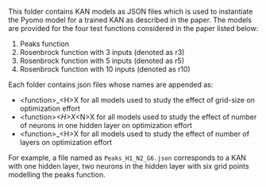 This folder contains KAN models as JSON files which is used to instantiate the Pyomo model for a trained KAN as described in the paper.
The models are provided for the four test functions considered in the paper listed below:
1. Peaks function
2. Rosenbrock function with 3 inputs (denoted as r3)
3. Rosenbrock function with 5 inputs (denoted as r5)
4. Rosenbrock function with 10 inputs (denoted as r10)

Each folder contains json files whose names are appended as:
- \<function\>_\<H\>X for all models used to study the effect of grid-size on optimization effort
- \<function\>_\<H\>X_\<N\>X for all models used to study the effect of number of neurons in one hidden layer on optimization effort
- \<function\>_\<H\>X for all models used to study the effect of number of layers on optimization effort

For example, a file named as `Peaks_H1_N2_G6.json` corresponds to a KAN with one hidden layer, two neurons in the hidden layer with six grid points modelling the peaks function.
